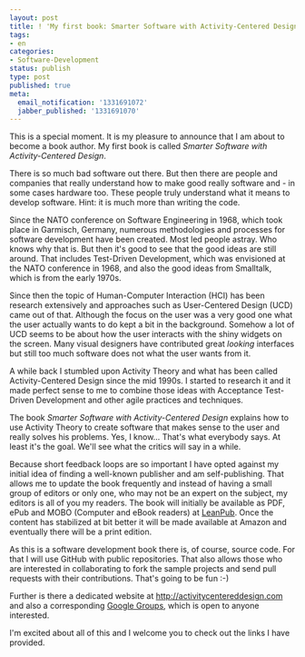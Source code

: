 ```yaml
---
layout: post
title: ! 'My first book: Smarter Software with Activity-Centered Design'
tags:
- en
categories:
- Software-Development
status: publish
type: post
published: true
meta:
  email_notification: '1331691072'
  jabber_published: '1331691070'
---
```

This is a special moment. It is my pleasure to announce that I am about to become a book author. My first book is called <em>Smarter Software with Activity-Centered Design</em>.

There is so much bad software out there. But then there are people and companies that really understand how to make good really software and - in some cases hardware too. These people truly understand what it means to develop software. Hint: it is much more than writing the code.

Since the NATO conference on Software Engineering in 1968, which took place in Garmisch, Germany, numerous methodologies and processes for software development have been created. Most led people astray. Who knows why that is. But then it's good to see that the good ideas are still around. That includes Test-Driven Development, which was envisioned at the NATO conference in 1968, and also the good ideas from Smalltalk, which is from the early 1970s.

Since then the topic of Human-Computer Interaction (HCI) has been research extensively and approaches such as User-Centered Design (UCD) came out of that. Although the focus on the user was a very good one what the user actually wants to do kept a bit in the background. Somehow a lot of UCD seems to be about how the user interacts with the shiny widgets on the screen. Many visual designers have contributed great <em>looking</em> interfaces but still too much software does not what the user wants from it.

A while back I stumbled upon Activity Theory and what has been called Activity-Centered Design since the mid 1990s. I started to research it and it made perfect sense to me to combine those ideas with Acceptance Test-Driven Development and other agile practices and techniques.

The book <em>Smarter Software with Activity-Centered Design</em> explains how to use Activity Theory to create software that makes sense to the user and really solves his problems. Yes, I know… That's what everybody says. At least it's the goal. We'll see what the critics will say in a while.

Because short feedback loops are so important I have opted against my initial idea of finding a well-known publisher and am self-publishing. That allows me to update the book frequently and instead of having a small group of editors or only one, who may not be an expert on the subject, my editors is all of you my readers. The book will initially be available as PDF, ePub and MOBO (Computer and eBook readers) at <a href="http://leanpub.com/activitycentereddesign">LeanPub</a>. Once the content has stabilized at bit better it will be made available at Amazon and eventually there will be a print edition.

As this is a software development book there is, of course, source code. For that I will use GitHub with public repositories. That also allows those who are interested in collaborating to fork the sample projects and send pull requests with their contributions. That's going to be fun :-)

Further is there a dedicated website at <a href="http://activitycentereddesign.com/">http://activitycentereddesign.com</a> and also a corresponding <a href="https://groups.google.com/forum/#!forum/activity-centered-design">Google Groups</a>, which is open to anyone interested.

I'm excited about all of this and I welcome you to check out the links I have provided.
